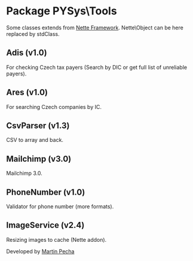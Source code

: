 Package PYSys\Tools
===================

Some classes extends from [Nette Framework](https://github.com/nette/nette).
Nette\Object can be here replaced by stdClass.

## Adis (v1.0)
For checking Czech tax payers (Search by DIC or get full list of unreliable payers).

## Ares (v1.0)
For searching Czech companies by IC.

## CsvParser (v1.3)
CSV to array and back.

## Mailchimp (v3.0)
Mailchimp 3.0.

## PhoneNumber (v1.0)
Validator for phone number (more formats).

## ImageService (v2.4)
Resizing images to cache (Nette addon).


Developed by [Martin Pecha](http://www.pecha.pro) 

